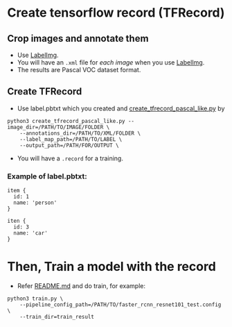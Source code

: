 # Create tensorflow record (TFRecord)

## Crop images and annotate them
* Use [LabelImg](https://github.com/tzutalin/labelImg).
* You will have an ```.xml``` file for *each image* when you use [LabelImg](https://github.com/tzutalin/labelImg).
* The results are Pascal VOC dataset format.

## Create TFRecord
* Use label.pbtxt which you created and [create_tfrecord_pascal_like.py](https://github.com/waggle-sensor/plugin_manager/blob/master/plugins/image_detector/training/create_tfrecord_pascal_like.py) by
```
python3 create_tfrecord_pascal_like.py --image_dir=/PATH/TO/IMAGE/FOLDER \
    --annotations_dir=/PATH/TO/XML/FOLDER \
    --label_map_path=/PATH/TO/LABEL \
    --output_path=/PATH/FOR/OUTPUT \
```
* You will have a ```.record``` for a training.

### Example of label.pbtxt:
```
item {
  id: 1
  name: 'person'
}

iten {
  id: 3
  name: 'car'
}
```

# Then, Train a model with the record
* Refer [README.md](https://github.com/waggle-sensor/plugin_manager/blob/master/plugins/image_detector/training/README.md) and do train, for example:
```
python3 train.py \
    --pipeline_config_path=/PATH/TO/faster_rcnn_resnet101_test.config \
    --train_dir=train_result
```
